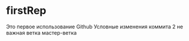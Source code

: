 # firstRep
Это первое использование Github 
Условные изменения коммита 
2 не важная ветка
мастер-ветка
